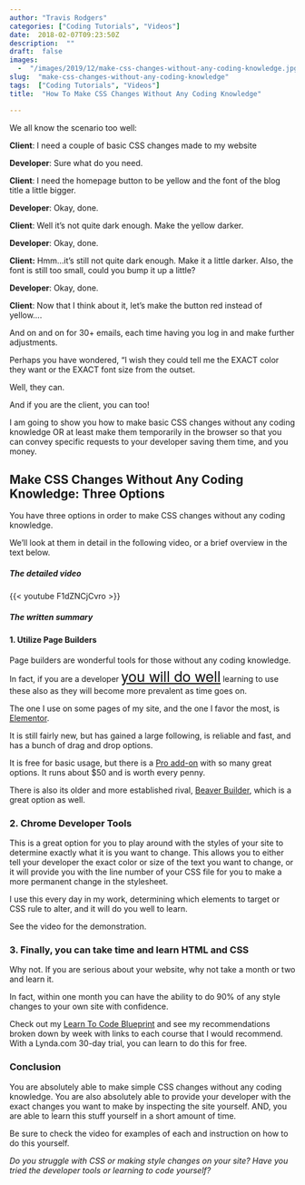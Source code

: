 ```yaml
---
author: "Travis Rodgers"
categories: ["Coding Tutorials", "Videos"]
date:  2018-02-07T09:23:50Z
description:  ""
draft:  false
images: 
  -  "/images/2019/12/make-css-changes-without-any-coding-knowledge.jpg"
slug:  "make-css-changes-without-any-coding-knowledge"
tags:  ["Coding Tutorials", "Videos"]
title:  "How To Make CSS Changes Without Any Coding Knowledge"

---
```



<p>We all know the scenario too well:</p>
<p><strong>Client</strong>: I need a couple of basic CSS changes made to my website</p>
<p><strong>Developer</strong>: Sure what do you need.</p>
<p><strong>Client</strong>: I need the homepage button to be yellow and the font of the blog title a little bigger.</p>
<p><strong>Developer</strong>: Okay, done.</p>
<p><strong>Client</strong>: Well it&#8217;s not quite dark enough. Make the yellow darker.</p>
<p><strong>Developer</strong>: Okay, done.</p>
<p><strong>Client:</strong>&nbsp;Hmm&#8230;it&#8217;s still not quite dark enough. Make it a little darker. Also, the font is still too small, could you bump it up a little?</p>
<p><strong>Developer</strong>: Okay, done.</p>
<p><strong>Client</strong>: Now that I think about it, let&#8217;s make the button red instead of yellow&#8230;.</p>
<p>And on and on for 30+ emails, each time having you log in and make further adjustments.</p>
<p>Perhaps you have wondered, &#8220;I wish they could tell me the EXACT color they want or the EXACT font size from the outset.</p>
<p>Well, they can.</p>
<p>And if you are the client, you can too!</p>
<p>I am going to show you how to make basic CSS changes without any coding knowledge OR at least make them temporarily in the browser so that you can convey specific requests to your developer saving them time, and you money.</p>
<h2>Make CSS Changes Without Any Coding Knowledge: Three Options</h2>
<p>You have three options in order to make CSS changes without any coding knowledge.</p>
<p>We&#8217;ll look at them in detail in the following video, or a brief overview in the text below.</p>
<h5>The detailed video</h5>

{{< youtube F1dZNCjCvro >}}

<h5>The written summary</h5>
<h4 style="white-space: normal;">1. Utilize Page Builders</h4>
<p>Page builders are wonderful tools for those without any coding knowledge. In fact, if you are a developer <a style="background-color: #ffffff; font-size: 1.65rem; font-family: Merriweather, 'Helvetica Neue', Helvetica, Arial, sans-serif;" href="/anyone-can-build-website-three-web-skills-certain-keep-demand">you will do well</a> learning to use these also as they will become more prevalent as time goes on.</p>
<p>The one I use on some pages of my site, and the one I favor the most, is <a href="/recommends/elementor" target="_blank" rel="noopener noreferrer">Elementor</a>.</p>
<p>It is still fairly new, but has gained a large following, is reliable and fast, and has a bunch of drag and drop options.</p>
<p>It is free for basic usage, but there is a <a href="/recommends/elementor">Pro add-on</a>&nbsp;with so many great options. It runs about $50 and is worth every penny.</p>
<p>There is also its older and more established rival, <a href="/recommends/beaverbuilder" target="_blank" rel="noopener noreferrer">Beaver Builder</a>, which is a great option as well.</p>
<h3>2. Chrome Developer Tools</h3>
<p>This is a great option for you to play around with the styles of your site to determine exactly what it is you want to change. This allows you to either tell your developer the exact color or size of the text you want to change, or it will provide you with the line number of your CSS file for you to make a more permanent change in the stylesheet.</p>
<p>I use this every day in my work, determining which elements to target or CSS rule to alter, and it will do you well to learn.</p>
<p>See the video for the demonstration.</p>
<h3>3. Finally, you can take time and learn HTML and CSS</h3>
<p>Why not. If you are serious about your website, why not take a month or two and learn it.</p>
<p>In fact, within one month you can have the ability to do 90% of any style changes to your own site with confidence.</p>
<p>Check out my&nbsp;<a href="/learn-to-code-and-get-a-job-in-six-months-step-by-step">Learn To Code Blueprint</a>&nbsp;and see my recommendations broken down by week with links to each course that I would recommend. With a Lynda.com 30-day trial, you can learn to do this for free.</p>
<h3>Conclusion</h3>
<p>You are absolutely able to make simple CSS changes without any coding knowledge. You are also absolutely able to provide your developer with the exact changes you want to make by inspecting the site yourself. AND, you are able to learn this stuff yourself in a short amount of time.</p>
<p>Be sure to check the video for examples of each and instruction on how to do this yourself.</p>
<p><em>Do you struggle with CSS or making style changes on your site? Have you tried the developer tools or learning to code yourself?</em></p>



